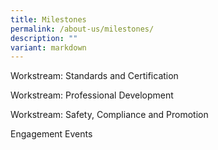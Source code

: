 ```yaml
---
title: Milestones
permalink: /about-us/milestones/
description: ""
variant: markdown
---
```

Workstream: Standards and Certification

Workstream: Professional Development

Workstream: Safety, Compliance and Promotion

Engagement Events

